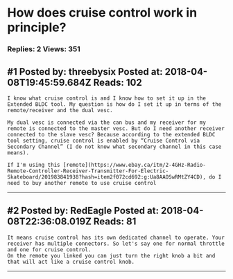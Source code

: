 # How does cruise control work in principle?

### Replies: 2 Views: 351

## \#1 Posted by: threebysix Posted at: 2018-04-08T19:45:59.684Z Reads: 102

```
I know what cruise control is and I know how to set it up in the Extended BLDC tool. My question is how do I set it up in terms of the remote/receiver and the dual vesc.

My dual vesc is connected via the can bus and my receiver for my remote is connected to the master vesc. But do I need another receiver connected to the slave vesc? Because according to the extended BLDC tool setting, cruise control is enabled by “Cruise Control via Secondary Channel” (I do not know what secondary channel in this case means).

If I'm using this [remote](https://www.ebay.ca/itm/2-4GHz-Radio-Remote-Controller-Receiver-Transmitter-For-Electric-Skateboard/201983841938?hash=item2f072cd692:g:Ua8AAOSwRMtZY4CD), do I need to buy another remote to use cruise control
```

---
## \#2 Posted by: RedEagle Posted at: 2018-04-08T22:36:08.019Z Reads: 81

```
It means cruise control has its own dedicated channel to operate. Your receiver has multiple connectors. So let's say one for normal throttle and one for cruise control. 
On the remote you linked you can just turn the right knob a bit and that will act like a cruise control knob.
```

---
